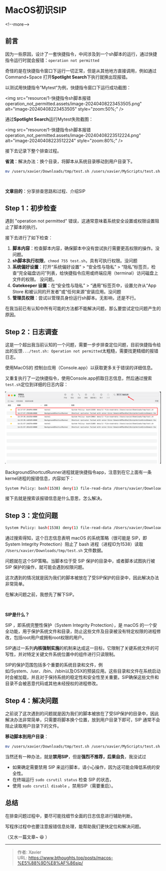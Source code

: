 # MacOS初识SIP



&lt;!--more--&gt;
## 前言

因为一些原因，设计了一套快捷指令，中间涉及到一个sh脚本的运行，通过快捷指令运行时就会报错：`operation not permitted`

奇怪的是在快捷指令窗口下运行一切正常，但是从其他地方直接调用，例如通过Command&#43;Space 打开**Spotlight Search**下执行就换出现报错。

以测试用快捷指令”Mytest“为例，快捷指令窗口下运行成功截图：

&lt;img src=&#34;resource/1-快捷指令sh脚本报错operation_not_permitted.assets/image-20240408223453505.png&#34; alt=&#34;image-20240408223453505&#34; style=&#34;zoom:50%;&#34; /&gt;



通过**Spotlight Search**运行Mytest失败截图：

&lt;img src=&#34;resource/1-快捷指令sh脚本报错operation_not_permitted.assets/image-20240408223512224.png&#34; alt=&#34;image-20240408223512224&#34; style=&#34;zoom:80%;&#34; /&gt;

接下去记录下整个排查过程。

**省流**：解决办法：换个目录，将脚本从系统目录移动到用户目录下。

```sh
mv /users/xavier/Downloads/tmp/test.sh /users/xavier/MyScripts/test.sh
```

​    

**文章目的**：分享排查思路和过程、介绍SIP

## Step 1：初步检查

遇到 &#34;operation not permitted&#34; 错误，这通常意味着系统安全设置或权限设置阻止了脚本的执行。

接下去进行了如下检查：

1. **脚本内容**：检查脚本内容，确保脚本中没有尝试执行需要更高权限的操作。没问题。
2. **sh脚本执行权限**，`chmod 755 test.sh`，具有可执行权限。没问题
3. **系统偏好设置**：打开“系统偏好设置” &gt; “安全性与隐私” &gt; “隐私”标签页，检查“完全磁盘访问”列表，给快捷指令应用或终端应用（terminal）访问磁盘上文件的权限。 没问题。
4. **Gatekeeper 设置**：在“安全性与隐私” &gt; “通用”标签页中，设置允许从“App Store 和被认同的开发者”或“任何来源”安装应用。没问题
5. **管理员权限**：尝试以管理员身份运行sh脚本。无影响，还是不行。

在我当前已有认知中所有可能的方法都不能解决问题，那么要尝试定位问题产生的原因。



## Step 2：日志调查

这是一个超出我当前认知的一个问题，需要一步步排查定位问题，目前快捷指令给出的反馈`.../test.sh: Operation not permitted`太粗糙，需要找更精细的报错日志。

使用MacOS的 控制台应用（Console.app）以获取更多关于错误的详细信息。

又重复执行了一边快捷指令，使用Console.app抓取日志信息，然后通过搜索`test.sh`定位到详细的日志内容：

![image-20240408225544860](resource/1-快捷指令sh脚本报错operation_not_permitted.assets/image-20240408225544860.png)

BackgroundShortcutRunner进程就是快捷指令app，注意到在它上面有一条kernel进程的报错信息，内容如下：

```sh
System Policy: bash(1538) deny(1) file-read-data /Users/xavier/Downloads/tmp/test.sh
```

接下去就是搜索该报错信息是什么意思，怎么解决。

## Step 3：定位问题

```sh
System Policy: bash(1538) deny(1) file-read-data /Users/xavier/Downloads/tmp/test.sh
```

通过搜索得知，这个日志信息表明 macOS 的系统策略（很可能是 SIP，即 System Integrity Protection）阻止了 bash 进程（进程ID为1538）读取 `/Users/xavier/Downloads/tmp/test.sh` 文件数据。

问题就在这个SIP策略。当脚本位于受 SIP 保护的目录中，或者脚本试图执行被 SIP 保护的操作，就可能会遇到权限问题。

这次遇到的情况就是因为我们的脚本被放在了受SIP保护的目录中，因此解决办法非常简单。

在解决问题之前，我想先了解下SIP。

​    

**SIP是什么？**

SIP ，即系统完整性保护（System Integrity Protection），是 macOS 的一个安全功能，用于保护系统文件和目录，防止这些文件及目录被没有特定权限的进程修改，包括root用户或拥有root权限的用户。

SIP通过一系列**内核强制实施**的机制来达成这一目标，它限制了关键系统文件的可写性，并对特定关键文件系统位置中的组件进行只读限制。

SIP的保护范围包括多个重要的系统目录和文件，例如/System、/usr、/bin、/sbin以及OSX的预装应用。这些目录和文件在系统启动时会被加载，并且对于保持系统的稳定性和安全性至关重要。SIP确保这些文件和目录不会被恶意代码或其他未经授权的进程修改。



## Step 4：解决问题

之前说了这次遇到的问题就是因为我们的脚本被放在了受SIP保护的目录中，因此解决办法非常简单，只需要将脚本换个位置，放到用户目录下即可，SIP 通常不会阻止读取用户目录下的文件。

**移动脚本到用户目录**：

```sh
mv /users/xavier/Downloads/tmp/test.sh /users/xavier/MyScripts/test.sh
```



当然还有一种办法，就是**禁用SIP**，但是**强烈不推荐，后果自负**，我没试过

- 如果确定需要禁用 SIP 来运行脚本，请小心操作，因为这可能会降低系统的安全性。
- 在终端运行 `sudo csrutil status` 检查 SIP 的状态，
- 使用 `sudo csrutil disable` ，禁用SIP（需要重启）。

## 总结

在排查问题过程中，要尽可能找细节全面的日志信息进行辅助判断。

写程序过程中也要注意报错信息处理，能帮助我们更快定位和解决问题。

（又水一篇文章~ :laughing: ）





---

> 作者: Xavier  
> URL: https://www.bthoughts.top/posts/macos-%E5%88%9D%E8%AF%86sip/  

